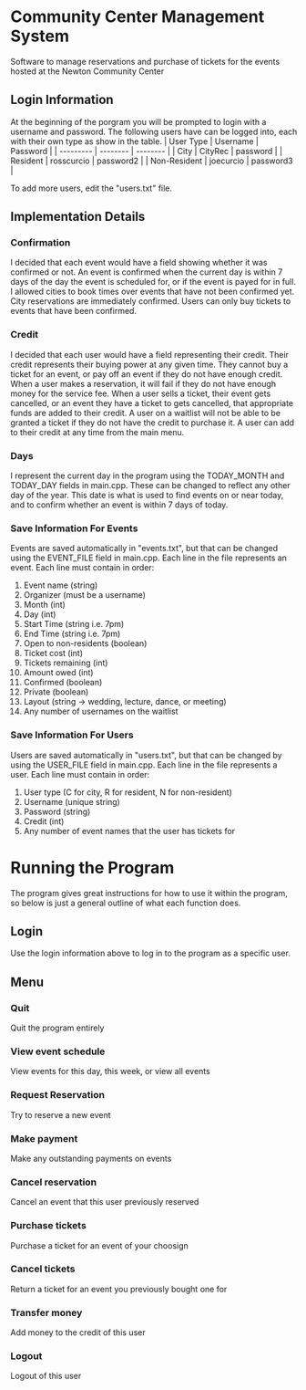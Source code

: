 # Community Center Management System
Software to manage reservations and purchase of tickets for the events hosted at the Newton Community Center

## Login Information
At the beginning of the porgram you will be prompted to login with a username and password. The following users have can be logged into, each with their own type as show in the table.
| User Type | Username | Password | 
| --------- | -------- | -------- |
| City      | CityRec  | password |
| Resident  | rosscurcio | password2 |
| Non-Resident | joecurcio | password3 |

To add more users, edit the "users.txt" file.
## Implementation Details
### Confirmation
I decided that each event would have a field showing whether it was confirmed or not. An event is confirmed when the current day is within 7 days of the day the event is scheduled for, or if the event is payed for in full. I allowed cities to book times over events that have not been confirmed yet. City reservations are immediately confirmed. Users can only buy tickets to events that have been confirmed.
### Credit
I decided that each user would have a field representing their credit. Their credit represents their buying power at any given time. They cannot buy a ticket for an event, or pay off an event if they do not have enough credit. When a user makes a reservation, it will fail if they do not have enough money for the service fee. When a user sells a ticket, their event gets cancelled, or an event they have a ticket to gets cancelled, that appropriate funds are added to their credit. A user on a waitlist will not be able to be granted a ticket if they do not have the credit to purchase it. A user can add to their credit at any time from the main menu.
### Days
I represent the current day in the program using the TODAY_MONTH and TODAY_DAY fields in main.cpp. These can be changed to reflect any other day of the year. This date is what is used to find events on or near today, and to confirm whether an event is within 7 days of today.
### Save Information For Events
Events are saved automatically in "events.txt", but that can be changed using the EVENT_FILE field in main.cpp. Each line in the file represents an event. Each line must contain in order:

1. Event name (string)
2. Organizer (must be a username)
3. Month (int)
4. Day (int)
5. Start Time (string i.e. 7pm)
6. End Time (string i.e. 7pm)
7. Open to non-residents (boolean)
8. Ticket cost (int)
9. Tickets remaining (int)
10. Amount owed (int)
11. Confirmed (boolean)
12. Private (boolean)
13. Layout (string -> wedding, lecture, dance, or meeting)
14. Any number of usernames on the waitlist
### Save Information For Users
Users are saved automatically in "users.txt", but that can be changed by using the USER_FILE field in main.cpp. Each line in the file represents a user. Each line must contain in order:

1. User type (C for city, R for resident, N for non-resident)
2. Username (unique string)
3. Password (string)
4. Credit (int)
5. Any number of event names that the user has tickets for
# Running the Program
The program gives great instructions for how to use it within the program, so below is just a general outline of what each function does.
## Login
Use the login information above to log in to the program as a specific user. 
## Menu
### Quit
Quit the program entirely
### View event schedule
View events for this day, this week, or view all events
### Request Reservation
Try to reserve a new event
### Make payment
Make any outstanding payments on events
### Cancel reservation
Cancel an event that this user previously reserved
### Purchase tickets
Purchase a ticket for an event of your choosign
### Cancel tickets
Return a ticket for an event you previously bought one for
### Transfer money
Add money to the credit of this user
### Logout
Logout of this user
